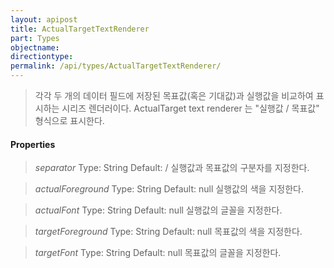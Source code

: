 ```yaml
---
layout: apipost
title: ActualTargetTextRenderer
part: Types
objectname: 
directiontype: 
permalink: /api/types/ActualTargetTextRenderer/
---
```



> 각각 두 개의 데이터 필드에 저장된 목표값(혹은 기대값)과 실행값을 비교하여 표시하는 시리즈 렌더러이다. 
> ActualTarget text renderer 는 "실행값 / 목표값" 형식으로 표시한다.

#### Properties

> *separator*
> Type: String
> Default: /
> 실행값과 목표값의 구분자를 지정한다.

> *actualForeground*
> Type: String
> Default: null
> 실행값의 색을 지정한다.

> *actualFont*
> Type: String
> Default: null
> 실행값의 글꼴을 지정한다.

> *targetForeground*
> Type: String
> Default: null
> 목표값의 색을 지정한다.

> *targetFont*
> Type: String
> Default: null
> 목표값의 글꼴을 지정한다.

